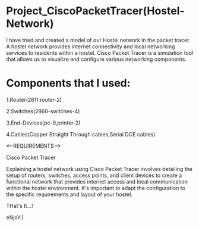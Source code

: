 # Project_CiscoPacketTracer(Hostel-Network)
I have tried and created a model of our Hostel network in the packet tracer.
A hostel network provides internet connectivity and local networking services to residents within a hostel. 
Cisco Packet Tracer is a simulation tool that allows us to visualize and configure various networking components.

# Components that I used:

1.Router(2811 router-2)

2.Switches(2960-switches-4)

3.End-Devices(pc-9,printer-2)

4.Cables(Copper Straight Through cables,Serial DCE cables)

<--REQUIREMENTS-->

Cisco Packet Tracer

Explaining a hostel network using Cisco Packet Tracer involves detailing the setup of routers, switches, access points, and client devices to create a functional network that provides internet access and local communication within the hostel environment. 
It's important to adapt the configuration to the specific requirements and layout of your hostel.

THat's It...!

eNjoY:)




